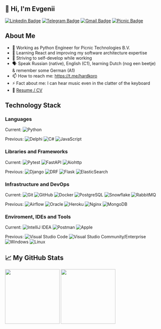 ## 👋 Hi, I'm Evgenii

[![Linkedin Badge](https://img.shields.io/badge/-LinkedIn-0e76a8?style=flat-square&logo=Linkedin&logoColor=white)](https://www.linkedin.com/in/hardkoro/)
[![Telegram Badge](https://img.shields.io/badge/-Telegram-0088cc?style=flat-square&logo=Telegram&logoColor=white)](https://t.me/hardkoro)
[![Gmail Badge](https://img.shields.io/badge/-GMail-d93025?style=flat-square&logo=GMail&logoColor=white)](mailto:eug.korobkov@gmail.com)
[![Picnic Badge](https://img.shields.io/badge/-Picnic-E1171E?style=flat-square&logo=Picnic&logoColor=white)](https://picnic.tech/)
<!-- [![Habr Badge](https://img.shields.io/badge/-Habr-303b44?style=flat-square&logo=Habr&logoColor=white)](https://career.habr.com/hardkoro) -->

## About Me

- 🐍 Working as Python Engineer for Picnic Technologies B.V.
- 🔀 Learning React and improving my software architecture expertise
- 💬 Striving to self-develop while working
- 🗣 Speak Russian (native), English (C1), learning Dutch (nog een beetje) & remember some German (A1)
- 📫 How to reach me: https://t.me/hardkoro
- ⚡ Fact about me: I can hear music even in the clatter of the keyboard
- 📝 [Resume / CV](https://github.com/hardkoro/cv/blob/main/README.md)

## Technology Stack

### Languages
  Current:
      ![Python](https://img.shields.io/badge/-Python-333333?style=flat-square&logo=python&logoColor=3776AB)
  
  Previous:
      ![Delphi](https://img.shields.io/badge/-Delphi-333333?style=flat-square&logo=Delphi&logoColor=EE1F35)
      ![C#](https://img.shields.io/badge/-C%23-333333?style=flat-square&logo=CSharp&logoColor=239120)
      ![JavaScript](https://img.shields.io/badge/-JavaScript-333333?style=flat-square&logo=JavaScript)
  
### Libraries and Frameworks
  Current:
      ![Pytest](https://img.shields.io/badge/-Pytest-333333?style=flat&logo=Pytest)
      ![FastAPI](https://img.shields.io/badge/-FastAPI-333333?style=flat&logo=FastAPI)
      ![Aiohttp](https://img.shields.io/badge/-Aiohttp-333333?style=flat&logo=Aiohttp)
  
  Previous:
      ![Django](https://img.shields.io/badge/-Django-333333?style=flat&logo=Django&logoColor=FFFFFF)
      ![DRF](https://img.shields.io/badge/-DRF-333333?style=flat&logo=Django&logoColor=FFFFFF)
      ![Flask](https://img.shields.io/badge/-Flask-333333?style=flat&logo=Flask&logoColor=FFFFFF)
      ![ElasticSearch](https://img.shields.io/badge/-ElasticSearch-333333?style=flat&logo=ElasticSearch)
   
### Infrastructure and DevOps
  Current:
      ![Git](https://img.shields.io/badge/-Git-333333?style=flat&logo=git&logoColor=F05032)
      ![GitHub](https://img.shields.io/badge/-GitHub-333333?style=flat&logo=github&logoColor=FFFFFF)
      ![Docker](https://img.shields.io/badge/-Docker-333333?style=flat&logo=docker&logoColor=2496ED)
      ![PostgreSQL](https://img.shields.io/badge/-PostgreSQL-333333?style=flat&logo=PostgreSQL&logoColor=FFFFFF)
      ![Snowflake](https://img.shields.io/badge/-Snowflake-333333?style=flat&logo=Snowflake)
      ![RabbitMQ](https://img.shields.io/badge/-RabbitMQ-333333?style=flat&logo=RabbitMQ)
  
  Previous:
      ![Airflow](https://img.shields.io/badge/-Airflow-333333?style=flat&logo=ApacheAirflow&logoColor=FFFFFF)
      ![Oracle](https://img.shields.io/badge/-Oracle-333333?style=flat&logo=Oracle&logoColor=F80000)
      ![Heroku](https://img.shields.io/badge/-Heroku-333333?style=flat&logo=Heroku)
      ![Nginx](https://img.shields.io/badge/-Nginx-333333?style=flat&logo=Nginx)
      ![MongoDB](https://img.shields.io/badge/-MongoDB-333333?style=flat&logo=MongoDB)

### Enviroment, IDEs and Tools
  Current:
      ![IntelliJ IDEA](https://img.shields.io/badge/-IntelliJ+IDEA-333333?style=flat&logo=IntelliJ+IDEA)
      ![Postman](https://img.shields.io/badge/-Postman-333333?style=flat&logo=Postman)
      ![Apple](https://img.shields.io/badge/-Apple-333333?style=flat&logo=Apple)
  
  Previous:
      ![Visual Studio Code](https://img.shields.io/badge/-Visual%20Studio%20Code-333333?style=flat&logo=Visual-Studio-Code&logoColor=007ACC)
      ![Visual Studio Community/Enterprise](https://img.shields.io/badge/-Visual%20Studio-333333?style=flat&logo=Visual-Studio-Code&logoColor=7e10cc)
      ![Windows](https://img.shields.io/badge/-Windows-333333?style=flat&logo=Windows)
      ![Linux](https://img.shields.io/badge/-Linux-333333?style=flat&logo=Linux)


## 📈 My GitHub Stats

<p>
  <img height="180em" src="https://github-readme-stats.vercel.app/api?username=hardkoro&show_icons=true&hide_border=true&count_private=true" />
  <img height="180em" src="https://github-readme-stats.vercel.app/api/top-langs/?username=hardkoro&show_icons=true&hide_border=true&layout=compact"/>
</p>
